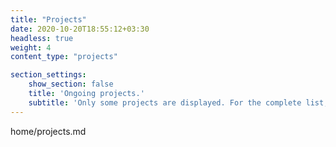 ```yaml
---
title: "Projects"
date: 2020-10-20T18:55:12+03:30
headless: true
weight: 4
content_type: "projects"

section_settings:
    show_section: false
    title: 'Ongoing projects.'
    subtitle: 'Only some projects are displayed. For the complete list, see my CV.'
---
```


home/projects.md